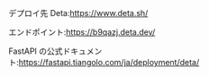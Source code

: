 デプロイ先 Deta:https://www.deta.sh/

エンドポイント:https://b9qazj.deta.dev/

FastAPI の公式ドキュメント:https://fastapi.tiangolo.com/ja/deployment/deta/
